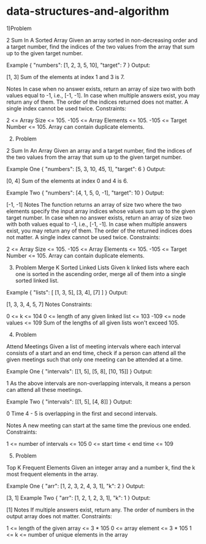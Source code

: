 # data-structures-and-algorithm

1)Problem 

2 Sum In A Sorted Array
Given an array sorted in non-decreasing order and a target number, find the indices of the two values from the array that sum up to the given target number.

Example
{
"numbers": [1, 2, 3, 5, 10],
"target": 7
}
Output:

[1, 3]
Sum of the elements at index 1 and 3 is 7.

Notes
In case when no answer exists, return an array of size two with both values equal to -1, i.e., [-1, -1].
In case when multiple answers exist, you may return any of them.
The order of the indices returned does not matter.
A single index cannot be used twice.
Constraints:

2 <= Array Size <= 105.
-105 <= Array Elements <= 105.
-105 <= Target Number <= 105.
Array can contain duplicate elements.


2) Problem

2 Sum In An Array
Given an array and a target number, find the indices of the two values from the array that sum up to the given target number.

Example One
{
"numbers": [5, 3, 10, 45, 1],
"target": 6
}
Output:

[0, 4]
Sum of the elements at index 0 and 4 is 6.

Example Two
{
"numbers": [4, 1, 5, 0, -1],
"target": 10
}
Output:

[-1, -1]
Notes
The function returns an array of size two where the two elements specify the input array indices whose values sum up to the given target number.
In case when no answer exists, return an array of size two with both values equal to -1, i.e., [-1, -1].
In case when multiple answers exist, you may return any of them.
The order of the returned indices does not matter.
A single index cannot be used twice.
Constraints:

2 <= Array Size <= 105.
-105 <= Array Elements <= 105.
-105 <= Target Number <= 105.
Array can contain duplicate elements.






3) Problem
   Merge K Sorted Linked Lists
   Given k linked lists where each one is sorted in the ascending order, merge all of them into a single sorted linked list.

Example
{
"lists": [
[1, 3, 5],
[3, 4],
[7]
]
}
Output:

[1, 3, 3, 4, 5, 7]
Notes
Constraints:

0 <= k <= 104
0 <= length of any given linked list <= 103
-109 <= node values <= 109
Sum of the lengths of all given lists won't exceed 105.




4) Problem

Attend Meetings
Given a list of meeting intervals where each interval consists of a start and an end time, check if a person can attend all the given meetings such that only one meeting can be attended at a time.

Example One
{
"intervals": [[1, 5], [5, 8], [10, 15]]
}
Output:

1
As the above intervals are non-overlapping intervals, it means a person can attend all these meetings.

Example Two
{
"intervals": [[1, 5], [4, 8]]
}
Output:

0
Time 4 - 5 is overlapping in the first and second intervals.

Notes
A new meeting can start at the same time the previous one ended.
Constraints:

1 <= number of intervals <= 105
0 <= start time < end time <= 109



5) Problem

Top K Frequent Elements
Given an integer array and a number k, find the k most frequent elements in the array.

Example One
{
"arr": [1, 2, 3, 2, 4, 3, 1],
"k": 2
}
Output:

[3, 1]
Example Two
{
"arr": [1, 2, 1, 2, 3, 1],
"k": 1
}
Output:

[1]
Notes
If multiple answers exist, return any.
The order of numbers in the output array does not matter.
Constraints:

1 <= length of the given array <= 3 * 105
0 <= array element <= 3 * 105
1 <= k <= number of unique elements in the array
